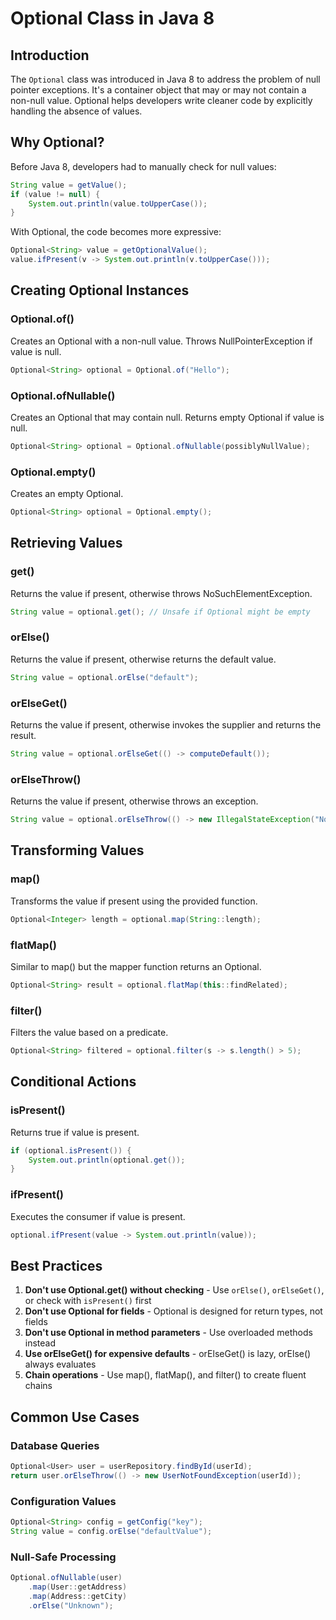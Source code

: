 # Optional Class in Java 8

## Introduction

The `Optional` class was introduced in Java 8 to address the problem of null pointer exceptions. It's a container object that may or may not contain a non-null value. Optional helps developers write cleaner code by explicitly handling the absence of values.

## Why Optional?

Before Java 8, developers had to manually check for null values:

```java
String value = getValue();
if (value != null) {
    System.out.println(value.toUpperCase());
}
```

With Optional, the code becomes more expressive:

```java
Optional<String> value = getOptionalValue();
value.ifPresent(v -> System.out.println(v.toUpperCase()));
```

## Creating Optional Instances

### Optional.of()
Creates an Optional with a non-null value. Throws NullPointerException if value is null.

```java
Optional<String> optional = Optional.of("Hello");
```

### Optional.ofNullable()
Creates an Optional that may contain null. Returns empty Optional if value is null.

```java
Optional<String> optional = Optional.ofNullable(possiblyNullValue);
```

### Optional.empty()
Creates an empty Optional.

```java
Optional<String> optional = Optional.empty();
```

## Retrieving Values

### get()
Returns the value if present, otherwise throws NoSuchElementException.

```java
String value = optional.get(); // Unsafe if Optional might be empty
```

### orElse()
Returns the value if present, otherwise returns the default value.

```java
String value = optional.orElse("default");
```

### orElseGet()
Returns the value if present, otherwise invokes the supplier and returns the result.

```java
String value = optional.orElseGet(() -> computeDefault());
```

### orElseThrow()
Returns the value if present, otherwise throws an exception.

```java
String value = optional.orElseThrow(() -> new IllegalStateException("No value"));
```

## Transforming Values

### map()
Transforms the value if present using the provided function.

```java
Optional<Integer> length = optional.map(String::length);
```

### flatMap()
Similar to map() but the mapper function returns an Optional.

```java
Optional<String> result = optional.flatMap(this::findRelated);
```

### filter()
Filters the value based on a predicate.

```java
Optional<String> filtered = optional.filter(s -> s.length() > 5);
```

## Conditional Actions

### isPresent()
Returns true if value is present.

```java
if (optional.isPresent()) {
    System.out.println(optional.get());
}
```

### ifPresent()
Executes the consumer if value is present.

```java
optional.ifPresent(value -> System.out.println(value));
```

## Best Practices

1. **Don't use Optional.get() without checking** - Use `orElse()`, `orElseGet()`, or check with `isPresent()` first
2. **Don't use Optional for fields** - Optional is designed for return types, not fields
3. **Don't use Optional in method parameters** - Use overloaded methods instead
4. **Use orElseGet() for expensive defaults** - orElseGet() is lazy, orElse() always evaluates
5. **Chain operations** - Use map(), flatMap(), and filter() to create fluent chains

## Common Use Cases

### Database Queries
```java
Optional<User> user = userRepository.findById(userId);
return user.orElseThrow(() -> new UserNotFoundException(userId));
```

### Configuration Values
```java
Optional<String> config = getConfig("key");
String value = config.orElse("defaultValue");
```

### Null-Safe Processing
```java
Optional.ofNullable(user)
    .map(User::getAddress)
    .map(Address::getCity)
    .orElse("Unknown");
```
